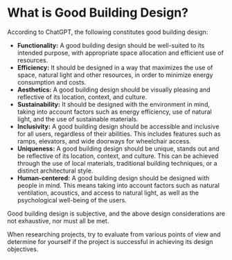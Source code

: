 # What is Good Building Design?

According to ChatGPT, the following constitutes good building design:

* **Functionality:** A good building design should be well-suited to its intended purpose, with appropriate space allocation and efficient use of resources.
* **Efficiency:** It should be designed in a way that maximizes the use of space, natural light and other resources, in order to minimize energy consumption and costs.
* **Aesthetics:** A good building design should be visually pleasing and reflective of its location, context, and culture.
* **Sustainability:** It should be designed with the environment in mind, taking into account factors such as energy efficiency, use of natural light, and the use of sustainable materials.
* **Inclusivity:** A good building design should be accessible and inclusive for all users, regardless of their abilities. This includes features such as ramps, elevators, and wide doorways for wheelchair access.
* **Uniqueness:** A good building design should be unique, stands out and be reflective of its location, context, and culture. This can be achieved through the use of local materials, traditional building techniques, or a distinct architectural style.
* **Human-centered:** A good building design should be designed with people in mind. This means taking into account factors such as natural ventilation, acoustics, and access to natural light, as well as the psychological well-being of the users.

Good building design is subjective, and the above design considerations are not exhaustive, nor must all be met.

When researching projects, try to evaluate from various points of view and determine for yourself if the project is successful in achieving its design objectives.
